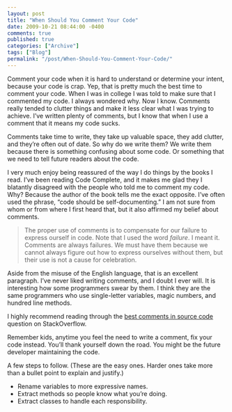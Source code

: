 ```yaml
---
layout: post
title: "When Should You Comment Your Code"
date: 2009-10-21 08:44:00 -0400
comments: true
published: true
categories: ["Archive"]
tags: ["Blog"]
permalink: "/post/When-Should-You-Comment-Your-Code/"
---
```

<!-- more -->



<p>Comment your code when it is hard to understand or determine your intent, because your code is crap. Yep, that is pretty much the best time to comment your code. When I was in college I was told to make sure that I commented my code. I always wondered why. Now I know. Comments really tended to clutter things and make it less clear what I was trying to achieve. I’ve written plenty of comments, but I know that when I use a comment that it means my code sucks.</p>
<p>Comments take time to write, they take up valuable space, they add clutter, and they’re often out of date. So why do we write them? We write them because there is something confusing about some code. Or something that we need to tell future readers about the code.</p>
<p>I very much enjoy being reassured of the way I do things by the books I read. I’ve been reading Code Complete, and it makes me glad they I blatantly disagreed with the people who told me to comment my code. Why? Because the author of the book tells me the exact opposite. I’ve often used the phrase, “code should be self-documenting.” I am not sure from whom or from where I first heard that, but it also affirmed my belief about comments.</p>
<blockquote>
<p>The proper use of comments is to compensate for our failure to express ourself in code. Note that I used the word <em>failure</em>. I meant it. Comments are always failures. We must have them because we cannot always figure out how to express ourselves without them, but their use is not a cause for celebration.</p>
</blockquote>
<p>Aside from the misuse of the English language, that is an excellent paragraph. I’ve never liked writing comments, and I doubt I ever will. It is interesting how some programmers swear by them. I think they are the same programmers who use single-letter variables, magic numbers, and hundred line methods.</p>
<p>I highly recommend reading through the <a href="http://stackoverflow.com/questions/184618/what-is-the-best-comment-in-source-code-you-have-ever-encountered-closed" target="_blank">best comments in source code</a> question on StackOverflow.</p>
<p>Remember kids, anytime you feel the need to write a comment, fix your code instead. You’ll thank yourself down the road. You might be the future developer maintaining the code.</p>
<p>A few steps to follow. (These are the easy ones. Harder ones take more than a bullet point to explain and justify.)</p>
<ul>
<li>Rename variables to more expressive names. </li>
<li>Extract methods so people know what you’re doing. </li>
<li>Extract classes to handle each responsibility. </li>
</ul>
